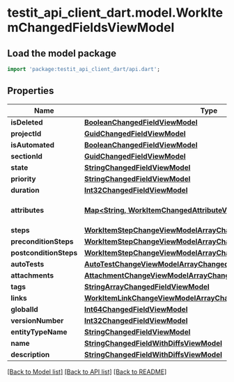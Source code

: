 # testit_api_client_dart.model.WorkItemChangedFieldsViewModel

## Load the model package
```dart
import 'package:testit_api_client_dart/api.dart';
```

## Properties
Name | Type | Description | Notes
------------ | ------------- | ------------- | -------------
**isDeleted** | [**BooleanChangedFieldViewModel**](BooleanChangedFieldViewModel.md) |  | 
**projectId** | [**GuidChangedFieldViewModel**](GuidChangedFieldViewModel.md) |  | 
**isAutomated** | [**BooleanChangedFieldViewModel**](BooleanChangedFieldViewModel.md) |  | 
**sectionId** | [**GuidChangedFieldViewModel**](GuidChangedFieldViewModel.md) |  | 
**state** | [**StringChangedFieldViewModel**](StringChangedFieldViewModel.md) |  | 
**priority** | [**StringChangedFieldViewModel**](StringChangedFieldViewModel.md) |  | 
**duration** | [**Int32ChangedFieldViewModel**](Int32ChangedFieldViewModel.md) |  | 
**attributes** | [**Map<String, WorkItemChangedAttributeViewModel>**](WorkItemChangedAttributeViewModel.md) |  | [default to const {}]
**steps** | [**WorkItemStepChangeViewModelArrayChangedFieldWithDiffsViewModel**](WorkItemStepChangeViewModelArrayChangedFieldWithDiffsViewModel.md) |  | 
**preconditionSteps** | [**WorkItemStepChangeViewModelArrayChangedFieldWithDiffsViewModel**](WorkItemStepChangeViewModelArrayChangedFieldWithDiffsViewModel.md) |  | 
**postconditionSteps** | [**WorkItemStepChangeViewModelArrayChangedFieldWithDiffsViewModel**](WorkItemStepChangeViewModelArrayChangedFieldWithDiffsViewModel.md) |  | 
**autoTests** | [**AutoTestChangeViewModelArrayChangedFieldViewModel**](AutoTestChangeViewModelArrayChangedFieldViewModel.md) |  | 
**attachments** | [**AttachmentChangeViewModelArrayChangedFieldViewModel**](AttachmentChangeViewModelArrayChangedFieldViewModel.md) |  | 
**tags** | [**StringArrayChangedFieldViewModel**](StringArrayChangedFieldViewModel.md) |  | 
**links** | [**WorkItemLinkChangeViewModelArrayChangedFieldViewModel**](WorkItemLinkChangeViewModelArrayChangedFieldViewModel.md) |  | 
**globalId** | [**Int64ChangedFieldViewModel**](Int64ChangedFieldViewModel.md) |  | 
**versionNumber** | [**Int32ChangedFieldViewModel**](Int32ChangedFieldViewModel.md) |  | 
**entityTypeName** | [**StringChangedFieldViewModel**](StringChangedFieldViewModel.md) |  | 
**name** | [**StringChangedFieldWithDiffsViewModel**](StringChangedFieldWithDiffsViewModel.md) |  | [optional] 
**description** | [**StringChangedFieldWithDiffsViewModel**](StringChangedFieldWithDiffsViewModel.md) |  | [optional] 

[[Back to Model list]](../README.md#documentation-for-models) [[Back to API list]](../README.md#documentation-for-api-endpoints) [[Back to README]](../README.md)


